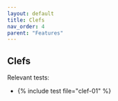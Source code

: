```yaml
---
layout: default
title: Clefs
nav_order: 4
parent: "Features"
---
```


## Clefs

Relevant tests:
* {% include test file="clef-01" %}